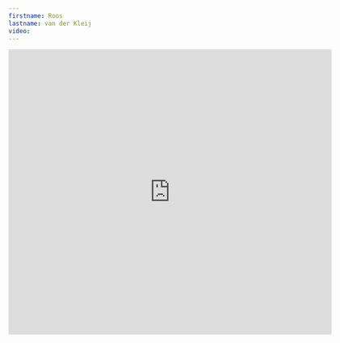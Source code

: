 ```yaml
--- 
firstname: Roos
lastname: van der Kleij
video: 
--- 
```


<iframe src="https://player.vimeo.com/video/560843726" width="640" height="564" frameborder="0" allow="autoplay; fullscreen" allowfullscreen></iframe>